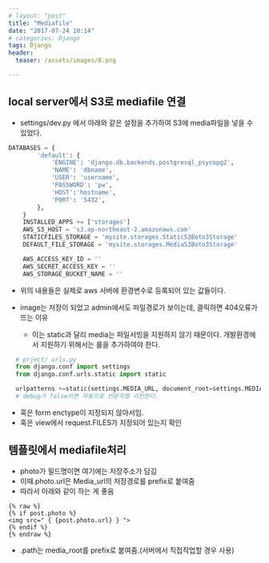 ```yaml
---
# layout: "post"
title: "Mediafile"
date: "2017-07-24 10:14"
# categories: Django
tags: Django
header:
  teaser: /assets/images/8.png

---
```

## local server에서 S3로 mediafile 연결
- settings/dev.py 에서 아래와 같은 설정을 추가하여 S3에 media파일을 넣을 수 있었다.
``` python
DATABASES = {
        'default': {
            'ENGINE': 'django.db.backends.postgresql_psycopg2',
            'NAME': 'dbname',
            'USER': 'username',
            'PASSWORD': 'pw',
            'HOST':'hostname',
            'PORT': '5432',
        },
    }
    INSTALLED_APPS += ['storages']
    AWS_S3_HOST = 's3.ap-northeast-2.amazonaws.com'
    STATICFILES_STORAGE = 'mysite.storages.StaticS3Boto3Storage'
    DEFAULT_FILE_STORAGE = 'mysite.storages.MediaS3Boto3Storage'

    AWS_ACCESS_KEY_ID = ''
    AWS_SECRET_ACCESS_KEY = ''
    AWS_STORAGE_BUCKET_NAME = ''
```
  - 위의 내용들은 실제로 aws 서버에 환경변수로 등록되어 있는 값들이다.


- image는 저장이 되었고 admin에서도 파일경로가 보이는데, 클릭하면 404오류가 뜨는 이유
  - 이는 static과 달리 media는 파일서빙을 지원하지 않기 때문이다. 개발환경에서 지원하기 위해서는 룰을 추가하여야 한다.

``` python
  # prject/ urls.py
  from django.conf import settings
  from django.conf.urls.static import static

  urlpatterns +=static(settings.MEDIA_URL, document_root=settings.MEDIA_ROOT)
  # debug가 false이면 자동으로 빈문자열 리턴한다.
```

- 혹은 form enctype이 지정되지 않아서임.
- 혹은 view에서 request.FILES가 지정되어 있는지 확인

## 템플릿에서 mediafile처리
- photo가 필드명이면 여기에는 저장주소가 담김
- 이때.photo.url은 Media_url의 저장경로를 prefix로 붙여줌
- 따라서 아래와 같이 하는 게 좋음
```
{% raw %}
{% if post.photo %}
<img src=" { {post.photo.url} } ">
{% endif %}
{% endraw %}
```
- .path는 media_root를 prefix로 붙여줌.(서버에서 직접작업할 경우 사용)
